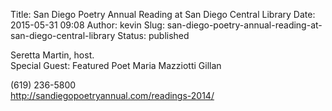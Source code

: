 Title: San Diego Poetry Annual Reading at San Diego Central Library
Date: 2015-05-31 09:08
Author: kevin
Slug: san-diego-poetry-annual-reading-at-san-diego-central-library
Status: published

Seretta Martin, host.  
Special Guest: Featured Poet Maria Mazziotti Gillan

\(619) 236-5800  
http://sandiegopoetryannual.com/readings-2014/
